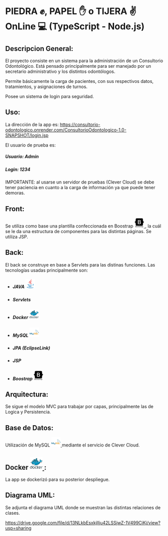# PIEDRA ✊, PAPEL ✋ o TIJERA ✌️ OnLine 💻 (TypeScript - Node.js)

## Descripcion General:
El proyecto consiste en un sistema para la administración de un Consultorio Odontológico. Está pensado principalmente para ser manejado por un secretario administrativo y los distintos odontólogos.

 Permite básicamente la carga de pacientes, con sus respectivos datos, tratamientos, y  asignaciones de turnos.

 Posee un sistema de login para seguridad.

## Uso:
La dirección de la app es: https://consultorio-odontologico.onrender.com/ConsultorioOdontologico-1.0-SNAPSHOT/login.jsp

El usuario de prueba es:

##### Usuario: Admin
##### Login: 1234

 IMPORTANTE: al usarse un servidor de pruebas (Clever Cloud) se debe tener paciencia en cuanto a la carga de información ya que puede tener demoras.

## Front:
Se utiliza como base una plantilla confeccionada en Boostrap <a href="https://getbootstrap.com" target="_blank" rel="noreferrer"> <img src="https://raw.githubusercontent.com/devicons/devicon/master/icons/bootstrap/bootstrap-plain-wordmark.svg" alt="bootstrap" width="30" height="30"/> </a>, la cuál se le da una estructura de componentes para las distintas páginas. Se utiliza JSP.

## Back:
El back se construye en base a Servlets para las distinas funciones.  Las tecnologías usadas principalmente son:

- ##### JAVA <a href="https://www.java.com" target="_blank" rel="noreferrer"> <img src="https://raw.githubusercontent.com/devicons/devicon/master/icons/java/java-original.svg" alt="java" width="30" height="30"/> </a>
- ##### Servlets
- ##### Docker <a href="https://www.docker.com/" target="_blank" rel="noreferrer"> <img src="https://raw.githubusercontent.com/devicons/devicon/master/icons/docker/docker-original-wordmark.svg" alt="docker" width="30" height="30"/> </a>
- ##### MySQL <a href="https://www.mysql.com/" target="_blank" rel="noreferrer"> <img src="https://raw.githubusercontent.com/devicons/devicon/master/icons/mysql/mysql-original-wordmark.svg" alt="mysql" width="30" height="30"/> </a>
- ##### JPA (EclipseLink)
- ##### JSP
- ##### Boostrap <a href="https://getbootstrap.com" target="_blank" rel="noreferrer"> <img src="https://raw.githubusercontent.com/devicons/devicon/master/icons/bootstrap/bootstrap-plain-wordmark.svg" alt="bootstrap" width="30" height="30"/> </a>

## Arquitectura:
Se sigue el modelo MVC para trabajar por capas, principalmente las de Logica y Persistencia.

## Base de Datos:
Utilización de MySQL <a href="https://www.mysql.com/" target="_blank" rel="noreferrer"> <img src="https://raw.githubusercontent.com/devicons/devicon/master/icons/mysql/mysql-original-wordmark.svg" alt="mysql" width="30" height="30"/> </a> mediante el servicio de Clever Cloud.

## Docker <a href="https://www.docker.com/" target="_blank" rel="noreferrer"> <img src="https://raw.githubusercontent.com/devicons/devicon/master/icons/docker/docker-original-wordmark.svg" alt="docker" width="40" height="40"/> </a>:
La app se dockerizó para su posterior despliegue.

## Diagrama UML:
Se adjunta el diagrama UML donde se muestran las distintas relaciones de clases.

https://drive.google.com/file/d/13NLkbEsxkjllju42LSSjwZ-1V499CiKj/view?usp=sharing

